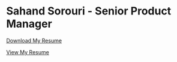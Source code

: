 # Sahand Sorouri - Senior Product Manager
[Download My Resume](https://sahandsorouri.github.io/LatexResume/Sahand%20Sorouri%20-%20Senior%20Product%20Manager.pdf)

[View My Resume](https://github.com/sahandsorouri/LatexResume/blob/4e7bace065073ea8f136f47a91ea09246a46eec2/Sahand%20Sorouri%20-%20Senior%20Product%20Manager.pdf)
